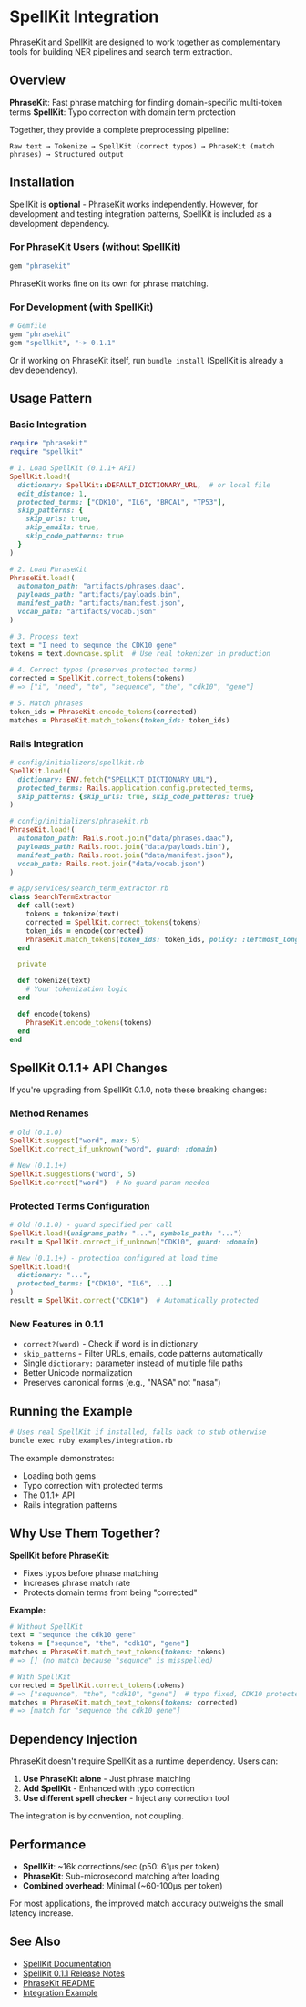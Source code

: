 # SpellKit Integration

PhraseKit and [SpellKit](https://github.com/scientist-labs/spellkit) are designed to work together as complementary tools for building NER pipelines and search term extraction.

## Overview

**PhraseKit**: Fast phrase matching for finding domain-specific multi-token terms
**SpellKit**: Typo correction with domain term protection

Together, they provide a complete preprocessing pipeline:
```
Raw text → Tokenize → SpellKit (correct typos) → PhraseKit (match phrases) → Structured output
```

## Installation

SpellKit is **optional** - PhraseKit works independently. However, for development and testing integration patterns, SpellKit is included as a development dependency.

### For PhraseKit Users (without SpellKit)

```ruby
gem "phrasekit"
```

PhraseKit works fine on its own for phrase matching.

### For Development (with SpellKit)

```ruby
# Gemfile
gem "phrasekit"
gem "spellkit", "~> 0.1.1"
```

Or if working on PhraseKit itself, run `bundle install` (SpellKit is already a dev dependency).

## Usage Pattern

### Basic Integration

```ruby
require "phrasekit"
require "spellkit"

# 1. Load SpellKit (0.1.1+ API)
SpellKit.load!(
  dictionary: SpellKit::DEFAULT_DICTIONARY_URL,  # or local file
  edit_distance: 1,
  protected_terms: ["CDK10", "IL6", "BRCA1", "TP53"],
  skip_patterns: {
    skip_urls: true,
    skip_emails: true,
    skip_code_patterns: true
  }
)

# 2. Load PhraseKit
PhraseKit.load!(
  automaton_path: "artifacts/phrases.daac",
  payloads_path: "artifacts/payloads.bin",
  manifest_path: "artifacts/manifest.json",
  vocab_path: "artifacts/vocab.json"
)

# 3. Process text
text = "I need to sequnce the CDK10 gene"
tokens = text.downcase.split  # Use real tokenizer in production

# 4. Correct typos (preserves protected terms)
corrected = SpellKit.correct_tokens(tokens)
# => ["i", "need", "to", "sequence", "the", "cdk10", "gene"]

# 5. Match phrases
token_ids = PhraseKit.encode_tokens(corrected)
matches = PhraseKit.match_tokens(token_ids: token_ids)
```

### Rails Integration

```ruby
# config/initializers/spellkit.rb
SpellKit.load!(
  dictionary: ENV.fetch("SPELLKIT_DICTIONARY_URL"),
  protected_terms: Rails.application.config.protected_terms,
  skip_patterns: {skip_urls: true, skip_code_patterns: true}
)

# config/initializers/phrasekit.rb
PhraseKit.load!(
  automaton_path: Rails.root.join("data/phrases.daac"),
  payloads_path: Rails.root.join("data/payloads.bin"),
  manifest_path: Rails.root.join("data/manifest.json"),
  vocab_path: Rails.root.join("data/vocab.json")
)

# app/services/search_term_extractor.rb
class SearchTermExtractor
  def call(text)
    tokens = tokenize(text)
    corrected = SpellKit.correct_tokens(tokens)
    token_ids = encode(corrected)
    PhraseKit.match_tokens(token_ids: token_ids, policy: :leftmost_longest)
  end

  private

  def tokenize(text)
    # Your tokenization logic
  end

  def encode(tokens)
    PhraseKit.encode_tokens(tokens)
  end
end
```

## SpellKit 0.1.1+ API Changes

If you're upgrading from SpellKit 0.1.0, note these breaking changes:

### Method Renames
```ruby
# Old (0.1.0)
SpellKit.suggest("word", max: 5)
SpellKit.correct_if_unknown("word", guard: :domain)

# New (0.1.1+)
SpellKit.suggestions("word", 5)
SpellKit.correct("word")  # No guard param needed
```

### Protected Terms Configuration
```ruby
# Old (0.1.0) - guard specified per call
SpellKit.load!(unigrams_path: "...", symbols_path: "...")
result = SpellKit.correct_if_unknown("CDK10", guard: :domain)

# New (0.1.1+) - protection configured at load time
SpellKit.load!(
  dictionary: "...",
  protected_terms: ["CDK10", "IL6", ...]
)
result = SpellKit.correct("CDK10")  # Automatically protected
```

### New Features in 0.1.1
- `correct?(word)` - Check if word is in dictionary
- `skip_patterns` - Filter URLs, emails, code patterns automatically
- Single `dictionary:` parameter instead of multiple file paths
- Better Unicode normalization
- Preserves canonical forms (e.g., "NASA" not "nasa")

## Running the Example

```bash
# Uses real SpellKit if installed, falls back to stub otherwise
bundle exec ruby examples/integration.rb
```

The example demonstrates:
- Loading both gems
- Typo correction with protected terms
- The 0.1.1+ API
- Rails integration patterns

## Why Use Them Together?

**SpellKit before PhraseKit:**
- Fixes typos before phrase matching
- Increases phrase match rate
- Protects domain terms from being "corrected"

**Example:**
```ruby
# Without SpellKit
text = "sequnce the cdk10 gene"
tokens = ["sequnce", "the", "cdk10", "gene"]
matches = PhraseKit.match_text_tokens(tokens: tokens)
# => [] (no match because "sequnce" is misspelled)

# With SpellKit
corrected = SpellKit.correct_tokens(tokens)
# => ["sequence", "the", "cdk10", "gene"]  # typo fixed, CDK10 protected
matches = PhraseKit.match_text_tokens(tokens: corrected)
# => [match for "sequence the cdk10 gene"]
```

## Dependency Injection

PhraseKit doesn't require SpellKit as a runtime dependency. Users can:

1. **Use PhraseKit alone** - Just phrase matching
2. **Add SpellKit** - Enhanced with typo correction
3. **Use different spell checker** - Inject any correction tool

The integration is by convention, not coupling.

## Performance

- **SpellKit**: ~16k corrections/sec (p50: 61µs per token)
- **PhraseKit**: Sub-microsecond matching after loading
- **Combined overhead**: Minimal (~60-100µs per token)

For most applications, the improved match accuracy outweighs the small latency increase.

## See Also

- [SpellKit Documentation](https://github.com/scientist-labs/spellkit)
- [SpellKit 0.1.1 Release Notes](https://github.com/scientist-labs/spellkit/blob/main/CHANGELOG.md)
- [PhraseKit README](../README.md)
- [Integration Example](../examples/integration.rb)